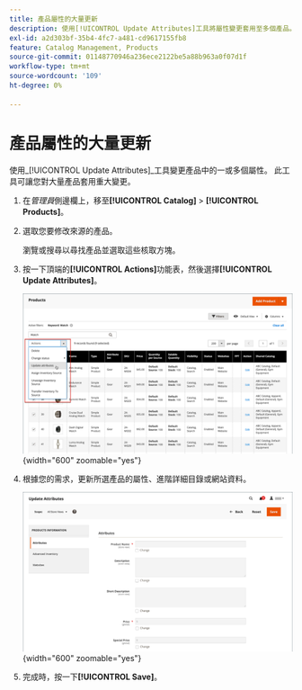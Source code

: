 ```yaml
---
title: 產品屬性的大量更新
description: 使用[!UICONTROL Update Attributes]工具將屬性變更套用至多個產品。
exl-id: a2d303bf-35b4-4fc7-a481-cd9617155fb8
feature: Catalog Management, Products
source-git-commit: 01148770946a236ece2122be5a88b963a0f07d1f
workflow-type: tm+mt
source-wordcount: '109'
ht-degree: 0%

---
```


# 產品屬性的大量更新

使用&#x200B;_[!UICONTROL Update Attributes]_工具變更產品中的一或多個屬性。 此工具可讓您對大量產品套用重大變更。

1. 在&#x200B;_管理員_&#x200B;側邊欄上，移至&#x200B;**[!UICONTROL Catalog]** > **[!UICONTROL Products]**。

1. 選取您要修改來源的產品。

   瀏覽或搜尋以尋找產品並選取這些核取方塊。

1. 按一下頂端的&#x200B;**[!UICONTROL Actions]**&#x200B;功能表，然後選擇&#x200B;**[!UICONTROL Update Attributes]**。

   ![選取要更新的產品](./assets/bulk-product-updating-action.png){width="600" zoomable="yes"}

1. 根據您的需求，更新所選產品的屬性、進階詳細目錄或網站資料。

   ![大量更新屬性](./assets/bulk-product-attribute-update.png){width="600" zoomable="yes"}

1. 完成時，按一下&#x200B;**[!UICONTROL Save]**。
